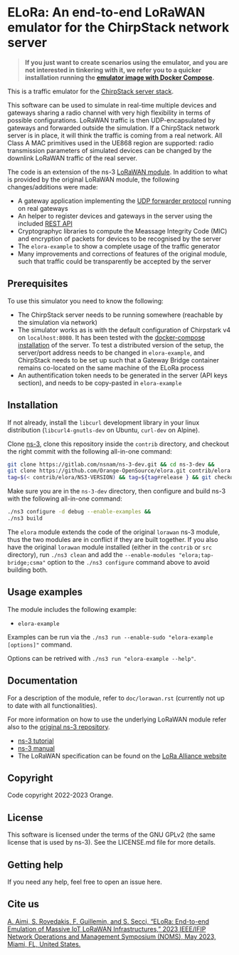 # ELoRa: An end-to-end LoRaWAN emulator for the ChirpStack network server

>**If you just want to create scenarios using the emulator, and you are not interested in tinkering with it, we refer you to a quicker installation running the [emulator image with Docker Compose](https://github.com/non-det-alle/elora-docker).**

This is a traffic emulator for the [ChirpStack server stack](https://www.chirpstack.io/ "ChirpStack, open-source LoRaWAN® Network Server").

This software can be used to simulate in real-time multiple devices and gateways sharing a radio channel with very high flexibility in terms of possible configurations. LoRaWAN traffic is then UDP-encapsulated by gateways and forwarded outside the simulation. If a ChirpStack network server is in place, it will think the traffic is coming from a real network. All Class A MAC primitives used in the UE868 region are supported: radio transmission parameters of simulated devices can be changed by the downlink LoRaWAN traffic of the real server.

The code is an extension of the ns-3 [LoRaWAN module](https://github.com/signetlabdei/lorawan "LoRaWAN ns-3 module"). In addition to what is provided by the original LoRaWAN module, the following changes/additions were made:

* A gateway application implementing the [UDP forwarder protocol](https://github.com/Lora-net/packet_forwarder/blob/master/PROTOCOL.TXT "Semtech packet forwarder implementation") running on real gateways
* An helper to register devices and gateways in the server using the included [REST API](https://github.com/chirpstack/chirpstack-rest-api "ChirpStack gRPC to REST API proxy")
* Cryptographyc libraries to compute the Meassage Integrity Code (MIC) and encryption of packets for devices to be recognised by the server
* The `elora-example` to show a complete usage of the traffic generator
* Many improvements and corrections of features of the original module, such that traffic could be transparently be accepted by the server

## Prerequisites

To use this simulator you need to know the following:

* The ChirpStack server needs to be running somewhere (reachable by the simulation via network)
* The simulator works as is with the default configuration of Chirpstark v4 on `localhost:8080`. It has been tested with the [docker-compose installation](https://www.chirpstack.io/docs/getting-started/docker.html "ChirpStack docs: Quickstart Docker Compose") of the server. To test a distributed version of the setup, the server/port address needs to be changed in `elora-example`, and ChirpStack needs to be set up such that a Gateway Bridge container remains co-located on the same machine of the ELoRa process
* An authentification token needs to be generated in the server (API keys section), and needs to be copy-pasted in `elora-example`

## Installation

If not already, install the `libcurl` development library in your linux distribution (`libcurl4-gnutls-dev` on Ubuntu, `curl-dev` on Alpine).

Clone [ns-3](https://www.nsnam.org "ns-3 Website"), clone this repository inside the `contrib` directory, and checkout the right commit with the following all-in-one command:

```bash
git clone https://gitlab.com/nsnam/ns-3-dev.git && cd ns-3-dev &&
git clone https://github.com/Orange-OpenSource/elora.git contrib/elora &&
tag=$(< contrib/elora/NS3-VERSION) && tag=${tag#release } && git checkout $tag -b $tag
```

Make sure you are in the `ns-3-dev` directory, then configure and build ns-3 with the following all-in-one command:

```bash
./ns3 configure -d debug --enable-examples &&
./ns3 build
```

The `elora` module extends the code of the original `lorawan` ns-3 module, thus the two modules are in conflict if they are built together. If you also have the original `lorawan` module installed (either in the `contrib` or `src` directory), run `./ns3 clean` and add the  `--enable-modules "elora;tap-bridge;csma"` option to the `./ns3 configure` command above to avoid building both.

## Usage examples

The module includes the following example:

* `elora-example`

Examples can be run via the `./ns3 run --enable-sudo "elora-example [options]"` command.

Options can be retrived with `./ns3 run "elora-example --help"`.

## Documentation

For a description of the module, refer to `doc/lorawan.rst` (currently not up to date with all functionalities).

For more information on how to use the underlying LoRaWAN module refer also to the [original ns-3 repository](https://github.com/signetlabdei/lorawan "LoRaWAN ns-3 module").

* [ns-3 tutorial](https://www.nsnam.org/docs/tutorial/html "ns-3 Tutorial")
* [ns-3 manual](https://www.nsnam.org/docs/manual/html "ns-3 Manual")
* The LoRaWAN specification can be found on the [LoRa Alliance
  website](http://www.lora-alliance.org)

## Copyright

Code copyright 2022-2023 Orange.

## License

This software is licensed under the terms of the GNU GPLv2 (the same license
that is used by ns-3). See the LICENSE.md file for more details.

## Getting help

If you need any help, feel free to open an issue here.

## Cite us

[A. Aimi, S. Rovedakis, F. Guillemin, and S. Secci, “ELoRa: End-to-end Emulation of Massive IoT LoRaWAN Infrastructures,” 2023 IEEE/IFIP Network Operations and Management Symposium (NOMS), May 2023, Miami, FL, United States.](https://doi.org/10.1109/NOMS56928.2023.10154373)
